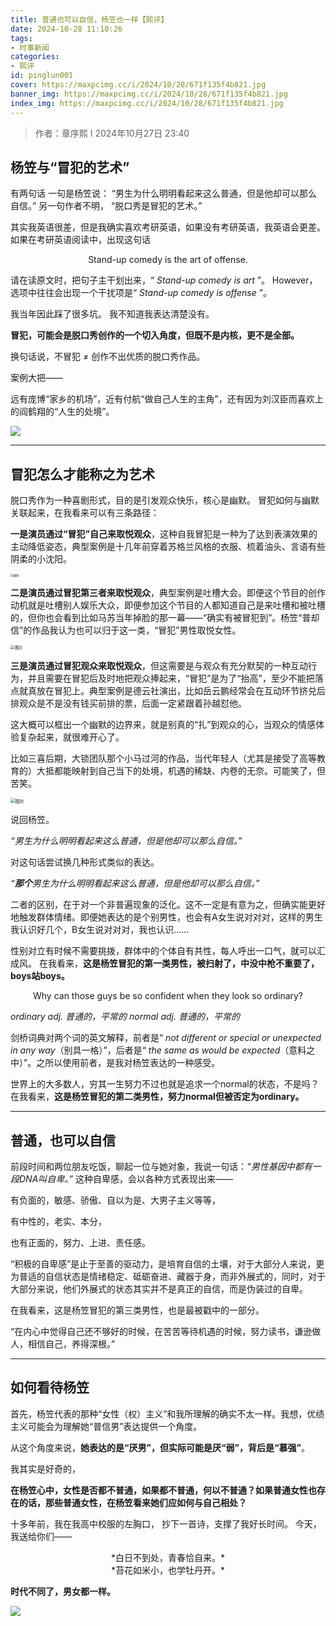 ```yaml
---
title: 普通也可以自信，杨笠也一样【熙评】
date: 2024-10-28 11:10:26
tags:
- 时事新闻
categories:
- 熙评
id: pinglun001
cover: https://maxpcimg.cc/i/2024/10/28/671f135f4b821.jpg
banner_img: https://maxpcimg.cc/i/2024/10/28/671f135f4b821.jpg
index_img: https://maxpcimg.cc/i/2024/10/28/671f135f4b821.jpg
---
```


> 作者：章序熙 I 2024年10月27日 23:40

## 杨笠与“冒犯的艺术”

有两句话
一句是杨笠说：
“男生为什么明明看起来这么普通，但是他却可以那么自信。”
另一句作者不明，
“脱口秀是冒犯的艺术。”

其实我英语很差，但是我确实喜欢考研英语，如果没有考研英语，我英语会更差。
如果在考研英语阅读中，出现这句话

<center> Stand-up comedy is the art of offense. </center>

请在读原文时，把句子主干划出来，“ *Stand-up comedy is art* ”。
However，选项中往往会出现一个干扰项是“ *Stand-up comedy is offense* ”。

我当年因此踩了很多坑。
我不知道我表达清楚没有。

**冒犯，可能会是脱口秀创作的一个切入角度，但既不是内核，更不是全部。**

换句话说，不冒犯 ≠ 创作不出优质的脱口秀作品。

案例大把——

远有庞博“家乡的机场”，近有付航“做自己人生的主角”，还有因为刘汉臣而喜欢上的阎鹤翔的“人生的处境”。

![](https://maxpcimg.cc/i/2024/10/28/671f14eb16fb7.webp)



------



## 冒犯怎么才能称之为艺术

脱口秀作为一种喜剧形式，目的是引发观众快乐，核心是幽默。
冒犯如何与幽默关联起来，在我看来可以有三条路径：

**一是演员通过“冒犯”自己来取悦观众**，这种自我冒犯是一种为了达到表演效果的主动降低姿态，典型案例是十几年前穿着苏格兰风格的衣服、梳着油头、言语有些阴柔的小沈阳。

<img src="https://maxpcimg.cc/i/2024/10/28/671f14f43c92f.webp" alt="图片" style="zoom: 33%;" />

**二是演员通过冒犯第三者来取悦观众**，典型案例是吐槽大会。即便这个节目的创作动机就是吐槽别人娱乐大众，即便参加这个节目的人都知道自己是来吐槽和被吐槽的，但你也会看到比如马苏当年掉脸的那一幕——“确实有被冒犯到”。杨笠“普却信”的作品我认为也可以归于这一类，“冒犯”男性取悦女性。

<img src="https://maxpcimg.cc/i/2024/10/28/671f1569c730d.webp" alt="图片" style="zoom: 45%;" />

**三是演员通过冒犯观众来取悦观众**，但这需要是与观众有充分默契的一种互动行为，并且需要在冒犯后及时地把观众捧起来，“冒犯”是为了“抬高”，至少不能把落点就真放在冒犯上。典型案例是德云社演出，比如岳云鹏经常会在互动环节挤兑后排观众是不是没有钱买前排的票，后面一定紧跟着孙越怼他。

这大概可以框出一个幽默的边界来，就是别真的“扎”到观众的心，当观众的情感体验复杂起来，就很难开心了。

比如三喜后期，大锁团队那个小马过河的作品，当代年轻人（尤其是接受了高等教育的）大抵都能映射到自己当下的处境，机遇的稀缺、内卷的无奈。可能笑了，但苦笑。

<img src="https://maxpcimg.cc/i/2024/10/28/671f14ea249f9.webp" alt="图片" style="zoom:50%;" />

说回杨笠。

*“男生为什么明明看起来这么普通，但是他却可以那么自信。”*

对这句话尝试换几种形式类似的表达。

*“**那个**男生为什么明明看起来这么普通，但是他却可以那么自信。”*



二者的区别，在于对一个非普遍现象的泛化。这不一定是有意为之，但确实能更好地触发群体情绪。即便她表达的是个别男性，也会有A女生说对对对，这样的男生我认识好几个，B女生说对对对，我也认识……

性别对立有时候不需要挑拨，群体中的个体自有共性，每人呼出一口气，就可以汇成风。
在我看来，**这是杨笠冒犯的第一类男性，被扫射了，中没中枪不重要了，boys站boys。**

<center>Why can those guys be so confident when they look so ordinary?</center>

*ordinary  adj. 普通的，平常的*
*normal  adj. 普通的，平常的*

剑桥词典对两个词的英文解释，前者是“ *not different or special or unexpected in any way*（别具一格）”，后者是“ *the same as would be expected*（意料之中）”。之所以使用前者，是我对杨笠表达的一种感受。

世界上的大多数人，穷其一生努力不过也就是追求一个normal的状态，不是吗？
在我看来，**这是杨笠冒犯的第二类男性，努力normal但被否定为ordinary。**



------



## 普通，也可以自信

前段时间和两位朋友吃饭，聊起一位与她对象，我说一句话：*“男性基因中都有一段DNA叫自卑。”* 这种自卑感，会以各种方式表现出来——

有负面的，敏感、骄傲、自以为是、大男子主义等等，

有中性的，老实、本分，

也有正面的，努力、上进、责任感。

“积极的自卑感”是止于至善的驱动力，是培育自信的土壤，对于大部分人来说，更为普适的自信状态是情绪稳定、砥砺奋进、藏器于身，而非外展式的，同时，对于大部分来说，他们外展式的状态其实并不是真正的自信，而是伪装过的自卑。

在我看来，这是杨笠冒犯的第三类男性，也是最被戳中的一部分。

“在内心中觉得自己还不够好的时候，在苦苦等待机遇的时候，努力读书，谦逊做人，相信自己，养得深根。”



------



## 如何看待杨笠

首先，杨笠代表的那种“女性（权）主义”和我所理解的确实不太一样。我想，优绩主义可能会为理解她“普信男”表达提供一个角度。

从这个角度来说，**她表达的是“厌男”，但实际可能是厌“弱”，背后是“慕强”**。

我其实是好奇的，

**在杨笠心中，女性是否都不普通，如果都不普通，何以不普通？如果普通女性也存在的话，那些普通女性，在杨笠看来她们应如何与自己相处？**

十多年前，我在我高中校服的左胸口，
抄下一首诗，支撑了我好长时间。
今天，我送给你们——

<center>*白日不到处，青春恰自来。*</center>
<center>*苔花如米小，也学牡丹开。*</center>

**时代不同了，男女都一样。**

![](https://maxpcimg.cc/i/2024/10/28/671f14e9dd666.webp)
